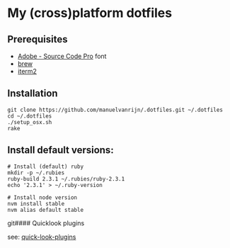 # My (cross)platform dotfiles

## Prerequisites

* [Adobe - Source Code Pro](https://github.com/adobe/Source-Code-Pro/downloads) font
* [brew](http://brew.sh/)
* [iterm2](https://www.iterm2.com/)


## Installation

```
git clone https://github.com/manuelvanrijn/.dotfiles.git ~/.dotfiles
cd ~/.dotfiles
./setup_osx.sh
rake
```

## Install default versions:

```
# Install (default) ruby
mkdir -p ~/.rubies
ruby-build 2.3.1 ~/.rubies/ruby-2.3.1
echo '2.3.1' > ~/.ruby-version

# Install node version
nvm install stable
nvm alias default stable

```
git#### Quicklook plugins

see: [quick-look-plugins](https://github.com/sindresorhus/quick-look-plugins)
